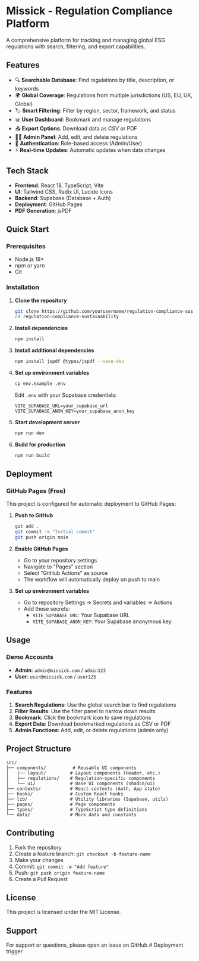 # Missick - Regulation Compliance Platform

A comprehensive platform for tracking and managing global ESG regulations with search, filtering, and export capabilities.

## Features

- 🔍 **Searchable Database**: Find regulations by title, description, or keywords
- 🌍 **Global Coverage**: Regulations from multiple jurisdictions (US, EU, UK, Global)
- 🏷️ **Smart Filtering**: Filter by region, sector, framework, and status
- 📊 **User Dashboard**: Bookmark and manage regulations
- 📤 **Export Options**: Download data as CSV or PDF
- 👨‍💼 **Admin Panel**: Add, edit, and delete regulations
- 🔐 **Authentication**: Role-based access (Admin/User)
- ⚡ **Real-time Updates**: Automatic updates when data changes

## Tech Stack

- **Frontend**: React 18, TypeScript, Vite
- **UI**: Tailwind CSS, Radix UI, Lucide Icons
- **Backend**: Supabase (Database + Auth)
- **Deployment**: GitHub Pages
- **PDF Generation**: jsPDF

## Quick Start

### Prerequisites

- Node.js 18+
- npm or yarn
- Git

### Installation

1. **Clone the repository**
   ```bash
   git clone https://github.com/yourusername/regulation-compliance-sustainability.git
   cd regulation-compliance-sustainability
   ```

2. **Install dependencies**
   ```bash
   npm install
   ```

3. **Install additional dependencies**
   ```bash
   npm install jspdf @types/jspdf --save-dev
   ```

4. **Set up environment variables**
   ```bash
   cp env.example .env
   ```
   
   Edit `.env` with your Supabase credentials:
   ```env
   VITE_SUPABASE_URL=your_supabase_url
   VITE_SUPABASE_ANON_KEY=your_supabase_anon_key
   ```

5. **Start development server**
   ```bash
   npm run dev
   ```

6. **Build for production**
   ```bash
   npm run build
   ```

## Deployment

### GitHub Pages (Free)

This project is configured for automatic deployment to GitHub Pages:

1. **Push to GitHub**
   ```bash
   git add .
   git commit -m "Initial commit"
   git push origin main
   ```

2. **Enable GitHub Pages**
   - Go to your repository settings
   - Navigate to "Pages" section
   - Select "GitHub Actions" as source
   - The workflow will automatically deploy on push to main

3. **Set up environment variables**
   - Go to repository Settings → Secrets and variables → Actions
   - Add these secrets:
     - `VITE_SUPABASE_URL`: Your Supabase URL
     - `VITE_SUPABASE_ANON_KEY`: Your Supabase anonymous key

## Usage

### Demo Accounts

- **Admin**: `admin@missick.com` / `admin123`
- **User**: `user@missick.com` / `user123`

### Features

1. **Search Regulations**: Use the global search bar to find regulations
2. **Filter Results**: Use the filter panel to narrow down results
3. **Bookmark**: Click the bookmark icon to save regulations
4. **Export Data**: Download bookmarked regulations as CSV or PDF
5. **Admin Functions**: Add, edit, or delete regulations (admin only)

## Project Structure

```
src/
├── components/          # Reusable UI components
│   ├── layout/         # Layout components (Header, etc.)
│   ├── regulations/    # Regulation-specific components
│   └── ui/             # Base UI components (shadcn/ui)
├── contexts/           # React contexts (Auth, App state)
├── hooks/              # Custom React hooks
├── lib/                # Utility libraries (Supabase, utils)
├── pages/              # Page components
├── types/              # TypeScript type definitions
└── data/               # Mock data and constants
```

## Contributing

1. Fork the repository
2. Create a feature branch: `git checkout -b feature-name`
3. Make your changes
4. Commit: `git commit -m "Add feature"`
5. Push: `git push origin feature-name`
6. Create a Pull Request

## License

This project is licensed under the MIT License.

## Support

For support or questions, please open an issue on GitHub.# Deployment trigger
